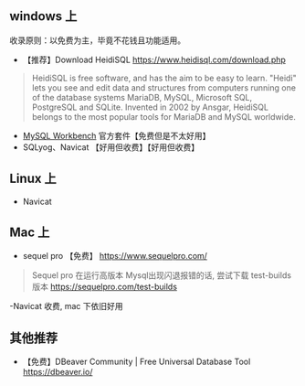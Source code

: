 ## windows 上

收录原则：以免费为主，毕竟不花钱且功能适用。

* 【推荐】Download HeidiSQL
https://www.heidisql.com/download.php

> HeidiSQL is free software, and has the aim to be easy to learn. "Heidi" lets you see and edit data and structures from computers running one of the database systems MariaDB, MySQL, Microsoft SQL, PostgreSQL and SQLite. Invented in 2002 by Ansgar, HeidiSQL belongs to the most popular tools for MariaDB and MySQL worldwide.

- [MySQL Workbench](https://dev.mysql.com/downloads/workbench/) 官方套件【免费但是不太好用】
- SQLyog、Navicat 【好用但收费】【好用但收费】

## Linux 上

* Navicat

## Mac 上

* sequel pro 【免费】
https://www.sequelpro.com/

> Sequel pro 在运行高版本 Mysql出现闪退报错的话, 尝试下载 test-builds 版本 https://sequelpro.com/test-builds

-Navicat 收费, mac 下依旧好用

## 其他推荐

* 【免费】DBeaver Community | Free Universal Database Tool https://dbeaver.io/
